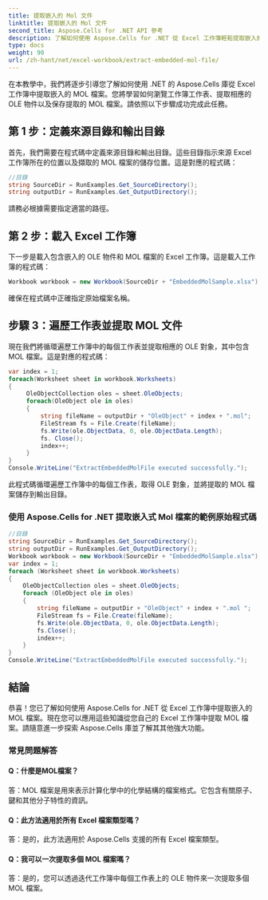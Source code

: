 ```yaml
---
title: 提取嵌入的 Mol 文件
linktitle: 提取嵌入的 Mol 文件
second_title: Aspose.Cells for .NET API 參考
description: 了解如何使用 Aspose.Cells for .NET 從 Excel 工作簿輕鬆提取嵌入的 MOL 檔案。
type: docs
weight: 90
url: /zh-hant/net/excel-workbook/extract-embedded-mol-file/
---
```

在本教學中，我們將逐步引導您了解如何使用 .NET 的 Aspose.Cells 庫從 Excel 工作簿中提取嵌入的 MOL 檔案。您將學習如何瀏覽工作簿工作表、提取相應的 OLE 物件以及保存提取的 MOL 檔案。請依照以下步驟成功完成此任務。

## 第 1 步：定義來源目錄和輸出目錄
首先，我們需要在程式碼中定義來源目錄和輸出目錄。這些目錄指示來源 Excel 工作簿所在的位置以及擷取的 MOL 檔案的儲存位置。這是對應的程式碼：

```csharp
//目錄
string SourceDir = RunExamples.Get_SourceDirectory();
string outputDir = RunExamples.Get_OutputDirectory();
```

請務必根據需要指定適當的路徑。

## 第 2 步：載入 Excel 工作簿
下一步是載入包含嵌入的 OLE 物件和 MOL 檔案的 Excel 工作簿。這是載入工作簿的程式碼：

```csharp
Workbook workbook = new Workbook(SourceDir + "EmbeddedMolSample.xlsx");
```

確保在程式碼中正確指定原始檔案名稱。

## 步驟 3：遍歷工作表並提取 MOL 文件
現在我們將循環遍歷工作簿中的每個工作表並提取相應的 OLE 對象，其中包含 MOL 檔案。這是對應的程式碼：

```csharp
var index = 1;
foreach(Worksheet sheet in workbook.Worksheets)
{
     OleObjectCollection oles = sheet.OleObjects;
     foreach(OleObject ole in oles)
     {
         string fileName = outputDir + "OleObject" + index + ".mol";
         FileStream fs = File.Create(fileName);
         fs.Write(ole.ObjectData, 0, ole.ObjectData.Length);
         fs. Close();
         index++;
     }
}
Console.WriteLine("ExtractEmbeddedMolFile executed successfully.");
```

此程式碼循環遍歷工作簿中的每個工作表，取得 OLE 對象，並將提取的 MOL 檔案儲存到輸出目錄。

### 使用 Aspose.Cells for .NET 提取嵌入式 Mol 檔案的範例原始程式碼 
```csharp
//目錄
string SourceDir = RunExamples.Get_SourceDirectory();
string outputDir = RunExamples.Get_OutputDirectory();
Workbook workbook = new Workbook(SourceDir + "EmbeddedMolSample.xlsx");
var index = 1;
foreach (Worksheet sheet in workbook.Worksheets)
{
	OleObjectCollection oles = sheet.OleObjects;
	foreach (OleObject ole in oles)
	{
		string fileName = outputDir + "OleObject" + index + ".mol ";
		FileStream fs = File.Create(fileName);
		fs.Write(ole.ObjectData, 0, ole.ObjectData.Length);
		fs.Close();
		index++;
	}
}
Console.WriteLine("ExtractEmbeddedMolFile executed successfully.");
```

## 結論
恭喜！您已了解如何使用 Aspose.Cells for .NET 從 Excel 工作簿中提取嵌入的 MOL 檔案。現在您可以應用這些知識從您自己的 Excel 工作簿中提取 MOL 檔案。請隨意進一步探索 Aspose.Cells 庫並了解其其他強大功能。

### 常見問題解答

#### Q：什麼是MOL檔案？
 
答：MOL 檔案是用來表示計算化學中的化學結構的檔案格式。它包含有關原子、鍵和其他分子特性的資訊。

#### Q：此方法適用於所有 Excel 檔案類型嗎？

答：是的，此方法適用於 Aspose.Cells 支援的所有 Excel 檔案類型。

#### Q：我可以一次提取多個 MOL 檔案嗎？

答：是的，您可以透過迭代工作簿中每個工作表上的 OLE 物件來一次提取多個 MOL 檔案。